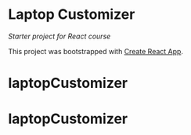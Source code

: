 # Laptop Customizer
_Starter project for React course_

This project was bootstrapped with [Create React App](https://github.com/facebook/create-react-app).
# laptopCustomizer
# laptopCustomizer
